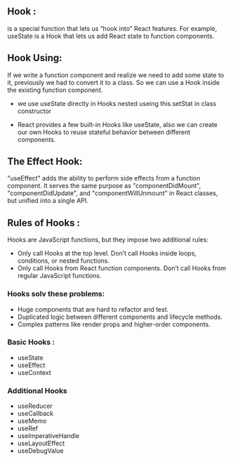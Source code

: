 ## Hook :
 is a special function that lets us “hook into” React features.
 For example, useState is a Hook that lets us add React state to function components.

## Hook Using:
 If we write a function component and realize we need to add some state to it, previously we had to convert it to a class.
 So we can use a Hook inside the existing function component.  

* we use useState directly in Hooks nested useing this.setStat in class constructor 

* React provides a few built-in Hooks like useState, also we can create our own Hooks to reuse stateful behavior between different components.

## The Effect Hook:
 "useEffect" adds the ability to perform side effects from a function component. It serves the same purpose as "componentDidMount", "componentDidUpdate", and "componentWillUnmount" in React classes, but unified into a single API.

## Rules of Hooks :
Hooks are JavaScript functions, but they impose two additional rules:
* Only call Hooks at the top level. Don’t call Hooks inside loops, conditions, or nested functions.
* Only call Hooks from React function components. Don’t call Hooks from regular JavaScript functions. 


### Hooks solv these problems:
* Huge components that are hard to refactor and test.
* Duplicated logic between different components and lifecycle methods.
* Complex patterns like render props and higher-order components.

### Basic Hooks :
* useState
* useEffect
* useContext

### Additional Hooks
* useReducer
* useCallback
* useMemo
* useRef
* useImperativeHandle
* useLayoutEffect
* useDebugValue
